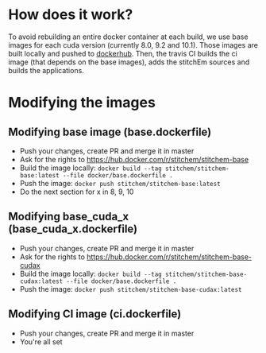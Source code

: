 # How does it work?

To avoid rebuilding an entire docker container at each build, we use base images for each cuda version (currently 8.0, 9.2 and 10.1). Those images are built locally and pushed to [dockerhub](https://hub.docker.com/u/stitchem). Then, the travis CI builds the ci image (that depends on the base images), adds the stitchEm sources and builds the applications.

# Modifying the images

## Modifying base image (base.dockerfile)

* Push your changes, create PR and merge it in master
* Ask for the rights to https://hub.docker.com/r/stitchem/stitchem-base
* Build the image locally: `docker build --tag stitchem/stitchem-base:latest --file docker/base.dockerfile .`
* Push the image: `docker push stitchem/stitchem-base:latest`
* Do the next section for x in 8, 9, 10

## Modifying base_cuda_x (base_cuda_x.dockerfile)

* Push your changes, create PR and merge it in master
* Ask for the rights to https://hub.docker.com/r/stitchem/stitchem-base-cudax
* Build the image locally: `docker build --tag stitchem/stitchem-base-cudax:latest --file docker/base.dockerfile .`
* Push the image: `docker push stitchem/stitchem-base-cudax:latest`

## Modifying CI image (ci.dockerfile)

* Push your changes, create PR and merge it in master
* You're all set
